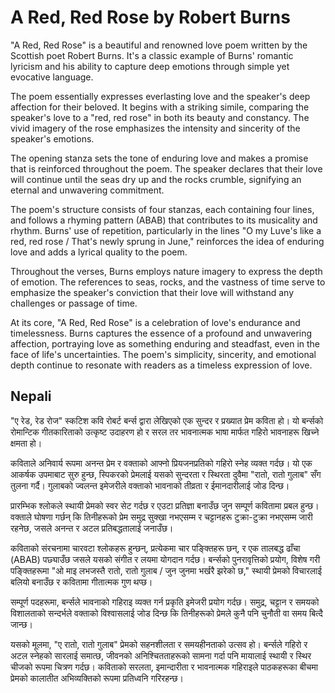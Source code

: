 # A Red, Red Rose by Robert Burns

"A Red, Red Rose" is a beautiful and renowned love poem written by the Scottish poet Robert Burns. It's a classic example of Burns' romantic lyricism and his ability to capture deep emotions through simple yet evocative language.

The poem essentially expresses everlasting love and the speaker's deep affection for their beloved. It begins with a striking simile, comparing the speaker's love to a "red, red rose" in both its beauty and constancy. The vivid imagery of the rose emphasizes the intensity and sincerity of the speaker's emotions.

The opening stanza sets the tone of enduring love and makes a promise that is reinforced throughout the poem. The speaker declares that their love will continue until the seas dry up and the rocks crumble, signifying an eternal and unwavering commitment.

The poem's structure consists of four stanzas, each containing four lines, and follows a rhyming pattern (ABAB) that contributes to its musicality and rhythm. Burns' use of repetition, particularly in the lines "O my Luve's like a red, red rose / That's newly sprung in June," reinforces the idea of enduring love and adds a lyrical quality to the poem.

Throughout the verses, Burns employs nature imagery to express the depth of emotion. The references to seas, rocks, and the vastness of time serve to emphasize the speaker's conviction that their love will withstand any challenges or passage of time.

At its core, "A Red, Red Rose" is a celebration of love's endurance and timelessness. Burns captures the essence of a profound and unwavering affection, portraying love as something enduring and steadfast, even in the face of life's uncertainties. The poem's simplicity, sincerity, and emotional depth continue to resonate with readers as a timeless expression of love.

## Nepali

"ए रेड, रेड रोज" स्कटिश कवि रोबर्ट बर्न्स द्वारा लेखिएको एक सुन्दर र प्रख्यात प्रेम कविता हो। यो बर्न्सको रोमान्टिक गीतकारिताको उत्कृष्ट उदाहरण हो र सरल तर भावनात्मक भाषा मार्फत गहिरो भावनाहरू खिच्ने क्षमता हो।

कविताले अनिवार्य रूपमा अनन्त प्रेम र वक्ताको आफ्नो प्रियजनप्रतिको गहिरो स्नेह व्यक्त गर्दछ। यो एक आकर्षक उपमाबाट सुरु हुन्छ, स्पिकरको प्रेमलाई यसको सुन्दरता र स्थिरता दुवैमा "रातो, रातो गुलाब" सँग तुलना गर्दै। गुलाबको ज्वलन्त इमेजरीले वक्ताको भावनाको तीव्रता र ईमानदारीलाई जोड दिन्छ।

प्रारम्भिक श्लोकले स्थायी प्रेमको स्वर सेट गर्दछ र एउटा प्रतिज्ञा बनाउँछ जुन सम्पूर्ण कवितामा प्रबल हुन्छ। वक्ताले घोषणा गर्छन् कि तिनीहरूको प्रेम समुद्र सुक्खा नभएसम्म र चट्टानहरू टुक्रा-टुक्रा नभएसम्म जारी रहनेछ, जसले अनन्त र अटल प्रतिबद्धतालाई जनाउँछ।

कविताको संरचनामा चारवटा श्लोकहरू हुन्छन्, प्रत्येकमा चार पङ्क्तिहरू छन्, र एक तालबद्ध ढाँचा (ABAB) पछ्याउँछ जसले यसको संगीत र लयमा योगदान गर्दछ। बर्न्सको पुनरावृत्तिको प्रयोग, विशेष गरी पङ्क्तिहरूमा "ओ माइ लभजस्तै रातो, रातो गुलाब / जुन जुनमा भर्खरै झरेको छ," स्थायी प्रेमको विचारलाई बलियो बनाउँछ र कवितामा गीतात्मक गुण थप्छ।

सम्पूर्ण पदहरूमा, बर्न्सले भावनाको गहिराइ व्यक्त गर्न प्रकृति इमेजरी प्रयोग गर्दछ। समुद्र, चट्टान र समयको विशालताको सन्दर्भले वक्ताको विश्वासलाई जोड दिन्छ कि तिनीहरूको प्रेमले कुनै पनि चुनौती वा समय बित्दै जान्छ।

यसको मूलमा, "ए रातो, रातो गुलाब" प्रेमको सहनशीलता र समयहीनताको उत्सव हो। बर्न्सले गहिरो र अटल स्नेहको सारलाई समात्छ, जीवनको अनिश्चितताहरूको सामना गर्दा पनि मायालाई स्थायी र स्थिर चीजको रूपमा चित्रण गर्दछ। कविताको सरलता, इमान्दारीता र भावनात्मक गहिराइले पाठकहरूका बीचमा प्रेमको कालातीत अभिव्यक्तिको रूपमा प्रतिध्वनि गरिरहन्छ।
